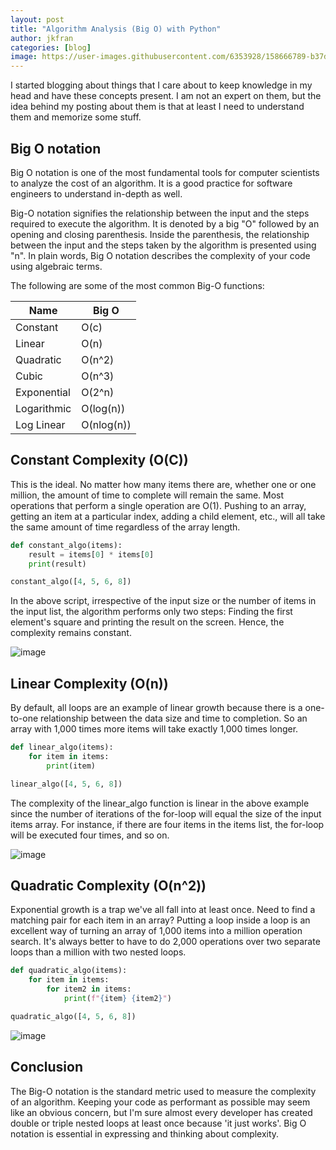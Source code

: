 ```yaml
---
layout: post
title: "Algorithm Analysis (Big O) with Python"
author: jkfran
categories: [blog]
image: https://user-images.githubusercontent.com/6353928/158666789-b37d45a7-e213-4a4f-a21d-efdc94aacf5e.png
---
```


I started blogging about things that I care about to keep knowledge in my head and have these concepts present. I am not an expert on them, but the idea behind my posting about them is that at least I need to understand them and memorize some stuff.

## Big O notation

Big O notation is one of the most fundamental tools for computer scientists to analyze the cost of an algorithm. It is a good practice for software engineers to understand in-depth as well.

Big-O notation signifies the relationship between the input and the steps required to execute the algorithm. It is denoted by a big "O" followed by an opening and closing parenthesis. Inside the parenthesis, the relationship between the input and the steps taken by the algorithm is presented using "n". In plain words, Big O notation describes the complexity of your code using algebraic terms.

The following are some of the most common Big-O functions:

| Name        | Big O      |
| ----------- | ---------- |
| Constant    | O(c)       |
| Linear      | O(n)       |
| Quadratic   | O(n^2)     |
| Cubic       | O(n^3)     |
| Exponential | O(2^n)     |
| Logarithmic | O(log(n))  |
| Log Linear  | O(nlog(n)) |

## Constant Complexity (O(C))

This is the ideal. No matter how many items there are, whether one or one million, the amount of time to complete will remain the same. Most operations that perform a single operation are O(1). Pushing to an array, getting an item at a particular index, adding a child element, etc., will all take the same amount of time regardless of the array length.

```python
def constant_algo(items):
    result = items[0] * items[0]
    print(result)

constant_algo([4, 5, 6, 8])
```

In the above script, irrespective of the input size or the number of items in the input list, the algorithm performs only two steps: Finding the first element's square and printing the result on the screen. Hence, the complexity remains constant.

![image](https://user-images.githubusercontent.com/6353928/158669428-b71e6a3d-2915-42a1-bff4-74887afcca34.png)

## Linear Complexity (O(n))

By default, all loops are an example of linear growth because there is a one-to-one relationship between the data size and time to completion. So an array with 1,000 times more items will take exactly 1,000 times longer.

```python
def linear_algo(items):
    for item in items:
        print(item)

linear_algo([4, 5, 6, 8])
```

The complexity of the linear_algo function is linear in the above example since the number of iterations of the for-loop will equal the size of the input items array. For instance, if there are four items in the items list, the for-loop will be executed four times, and so on.

![image](https://user-images.githubusercontent.com/6353928/158670540-0f22ddff-75a9-4cdc-8069-066744080eb4.png)

## Quadratic Complexity (O(n^2))

Exponential growth is a trap we've all fall into at least once. Need to find a matching pair for each item in an array? Putting a loop inside a loop is an excellent way of turning an array of 1,000 items into a million operation search. It's always better to have to do 2,000 operations over two separate loops than a million with two nested loops.

```python
def quadratic_algo(items):
    for item in items:
        for item2 in items:
            print(f"{item} {item2}")

quadratic_algo([4, 5, 6, 8])
```

![image](https://user-images.githubusercontent.com/6353928/158675551-3b645715-92f2-44da-aa30-b2e2cdf889f4.png)

## Conclusion

The Big-O notation is the standard metric used to measure the complexity of an algorithm. Keeping your code as performant as possible may seem like an obvious concern, but I'm sure almost every developer has created double or triple nested loops at least once because 'it just works'. Big O notation is essential in expressing and thinking about complexity.
